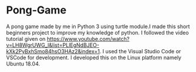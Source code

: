 # Pong-Game
A pong game made by me in Python 3 using turtle module.I made this short beginners project to improve my knowledge of python.
I followed the video tutorial given on https://www.youtube.com/watch?v=LH8WgrUWG_I&list=PLlEgNdBJEO-kXk2PyBxhSmo84hsO3HAz2&index=1.
I used the Visual Studio Code or VSCode for development. I developed this on the Linux platform namely Ubuntu 18.04.
